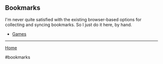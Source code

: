 ## Bookmarks

I'm never quite satisfied with the existing browser-based options for collecting
and syncing bookmarks. So I just do it here, by hand.

- [Games](bookmarks/games.md)

---

[Home]()

#bookmarks
